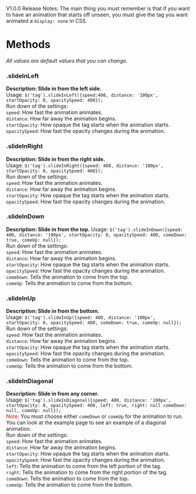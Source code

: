 V1.0.0 Release Notes: The main thing you must remember is that if you want to have an animation that starts off unseen, you must give the tag you want animated a <code>display: none</code> in CSS.
<h1>Methods</h1>
<em>All values are default values that you can change.</em>
<h3>.slideInLeft</h3>
<b>Description: Slide in from the left side.</b><br>
Usage: <code>$('tag').slideInLeft({speed:400, distance: '100px', startOpacity: 0, opacitySpeed: 400});</code><br>
Run down of the settings:<br>
<code>speed</code>: How fast the animation animates.<br>
<code>distance</code>: How far away the animation begins.<br>
<code>startOpacity</code>: How opaque the tag starts when the animation starts.<br>
<code>opacitySpeed</code>: How fast the opacity changes during the animation.<br>

<h3>.slideInRight</h3>
<b>Description: Slide in from the right side.</b><br>
Usage: <code>$('tag').slideInRight({speed: 400, distance: '100px', startOpacity: 0, opacitySpeed: 400});</code><br>
Run down of the settings:<br>
<code>speed</code>: How fast the animation animates.<br>
<code>distance</code>: How far away the animation begins.<br>
<code>startOpacity</code>: How opaque the tag starts when the animation starts.<br>
<code>opacitySpeed</code>: How fast the opacity changes during the animation.<br>

<h3>.slideInDown</h3>
<b>Description: Slide in from the top.</b>
Usage: <code>$('tag').slideInDown({speed: 400, distance: '100px', startOpacity: 0, opacitySpeed: 400, comeDown: true, comeUp: null});</code><br>
Run down of the settings:<br>
<code>speed</code>: How fast the animation animates.<br>
<code>distance</code>: How far away the animation begins.<br>
<code>startOpacity</code>: How opaque the tag starts when the animation starts.<br>
<code>opacitySpeed</code>: How fast the opacity changes during the animation.<br>
<code>comeDown</code>: Tells the animation to come from the top.<br>
<code>comeUp</code>: Tells the animation to come from the bottom.<br>

<h3>.slideInUp</h3>
<b>Description: Slide in from the bottom.</b><br>
Usage: <code>$('tag').slideInUp({speed: 400, distance: '100px', startOpacity: 0, opacitySpeed: 400, comeDown: true, comeUp: null});</code><br>
Run down of the settings:<br>
<code>speed</code>: How fast the animation animates.<br>
<code>distance</code>: How far away the animation begins.<br>
<code>startOpacity</code>: How opaque the tag starts when the animation starts.<br>
<code>opacitySpeed</code>: How fast the opacity changes during the animation.<br>
<code>comeDown</code>: Tells the animation to come from the top.<br>
<code>comeUp</code>: Tells the animation to come from the bottom.<br>

<h3>.slideInDiagonal</h3>
<b>Description: Slide in from any corner.</b><br>
Usage: <code>$('tag').slideInDiagonal({speed: 400, distance: '100px', startOpacity: 0, opacitySpeed: 400, left: true, right: null comeDown: null, comeUp: null});</code><br>
<font style="color: red">Note:</font> You must choose either <code>comeDown</code> or <code>comeUp</code> for the animation to run. You can look at the example page to see an example of a diagonal animation.<br>
Run down of the settings:<br>
<code>speed</code>: How fast the animation animates.<br>
<code>distance</code>: How far away the animation begins.<br>
<code>startOpacity</code>: How opaque the tag starts when the animation starts.<br>
<code>opacitySpeed</code>: How fast the opacity changes during the animation.<br>
<code>left</code>: Tells the animation to come from the left portion of the tag.<br>
<code>right</code>: Tells the animation to come from the right portion of the tag.<br>
<code>comeDown</code>: Tells the animation to come from the top.<br>
<code>comeUp</code>: Tells the animation to come from the bottom.<br>
